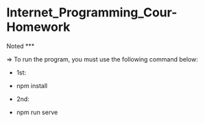 # Internet_Programming_Cour-Homework


Noted ***

 => To run the program, you must use the following command below:
 
  + 1st:
  - npm install
  + 2nd:
  - npm run serve
